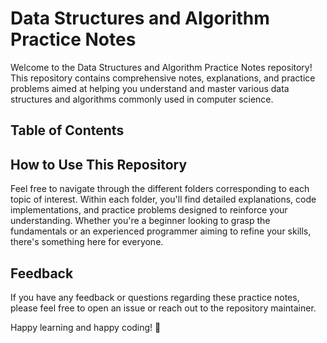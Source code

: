 # Data Structures and Algorithm Practice Notes

Welcome to the Data Structures and Algorithm Practice Notes repository! This repository contains comprehensive notes, explanations, and practice problems aimed at helping you understand and master various data structures and algorithms commonly used in computer science.

## Table of Contents

## How to Use This Repository

Feel free to navigate through the different folders corresponding to each topic of interest. Within each folder, you'll find detailed explanations, code implementations, and practice problems designed to reinforce your understanding. Whether you're a beginner looking to grasp the fundamentals or an experienced programmer aiming to refine your skills, there's something here for everyone.

## Feedback

If you have any feedback or questions regarding these practice notes, please feel free to open an issue or reach out to the repository maintainer.

Happy learning and happy coding! 🚀
